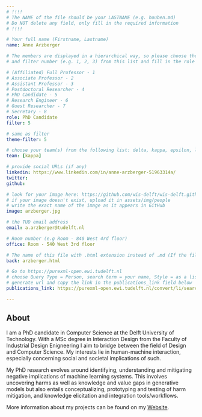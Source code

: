 ```yaml
---
# !!!!
# The NAME of the file should be your LASTNAME (e.g. houben.md)
# Do NOT delete any field, only fill in the required information
# !!!! 

# Your full name (Firstname, Lastname)
name: Anne Arzberger

# The members are displayed in a hierarchical way, so please choose the role (e.g. Full Professor, Assistant Professor etc) 
# and filter number (e.g. 1, 2, 3) from this list and fill in the role and filter from below:

# (Affiliated) Full Professor - 1
# Associate Professor - 2
# Assistant Professor - 3
# Postdoctoral Researcher - 4
# PhD Candidate - 5
# Research Engineer - 6 
# Guest Researcher - 7
# Secretary - 8
role: PhD Candidate
filter: 5

# same as filter
theme-filter: 5

# choose your team(s) from the following list: delta, kappa, epsilon, lambda, cel
team: [kappa]

# provide social URLs (if any)
linkedin: https://www.linkedin.com/in/anne-arzberger-51963314a/
twitter: 
github: 

# look for your image here: https://github.com/wis-delft/wis-delft.github.io/tree/master/assets/img/people 
# if your image doesn't exist, upload it in assets/img/people 
# write the exact name of the image as it appears in GitHub  
image: arzberger.jpg

# the TUD email address
email: a.arzberger@tudelft.nl

# Room number (e.g Room - 840 West 4rd floor)
office: Room - 540 West 3rd floor

# The name of this file with .html extension instead of .md (If the filename is ionescu.md, the "back" field will be ionescu.html)
back: arzberger.html

# Go to https://purexml-open.ewi.tudelft.nl 
# choose Query Type = Person, search term = your name, Style = as a list
# generate url and copy the link in the publications_link field below
publications_link: https://purexml-open.ewi.tudelft.nl/convert/li/search-term/a.arzberger

---
```


## About
I am a PhD candidate in Computer Science at the Delft University of Technology. With a MSc degree in Interaction Design from the Faculty of Industrial Design Enigneering I aim to bridge between the field of Design and Computer Science. My interests lie in human-machine interaction, especially concerning social and societal implications of such.

My PhD research evolves around identifying, understanding and mitigating negative implications of machine learning systems. This involves uncovering harms as well as knowledge and value gaps in generative models but also entails conceptualizing, prototyping and testing of harm mitigation, and knowledge elicitation and integration tools/workflows.

More information about my projects can be found on my [Website](https://anne6433.wixsite.com/website-5).



